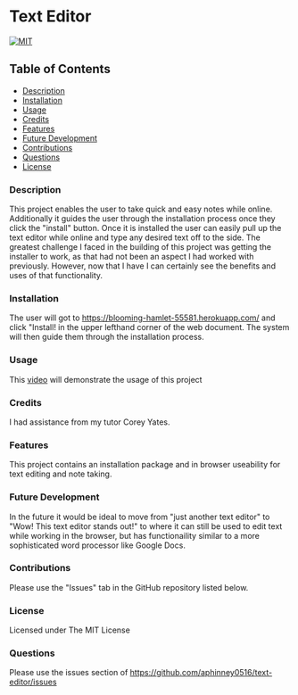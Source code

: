 # Text Editor
[![MIT](https://img.shields.io/badge/license-MIT-blue)](https://opensource.org/licenses/MIT)

## Table of Contents
- [Description](#description)
- [Installation](#installation)
- [Usage](#usage)
- [Credits](#credits)
- [Features](#features)
- [Future Development](#futureDev)
- [Contributions](#contributions)
- [Questions](#questions)
- [License](#license)

### Description
This project enables the user to take quick and easy notes while online. Additionally it guides the user through the installation process once they click the "install" button. Once it is installed the user can easily pull up the text editor while online and type any desired text off to the side. The greatest challenge I faced in the building of this project was getting the installer to work, as that had not been an aspect I had worked with previously. However, now that I have I can certainly see the benefits and uses of that functionality.

### Installation
The user will got to https://blooming-hamlet-55581.herokuapp.com/ and click "Install! in the upper lefthand corner of the web document. The system will then guide them through the installation process.

### Usage
This [video](https://youtu.be/IZaY2lvbivU) will demonstrate the usage of this project

### Credits
I had assistance from my tutor Corey Yates.

### Features
This project contains an installation package and in browser useability for text editing and note taking.

### Future Development
In the future it would be ideal to move from "just another text editor" to "Wow! This text editor stands out!" to where it can still be used to edit text while working in the browser, but has  functionaility similar to a more sophisticated word processor like Google Docs.

### Contributions
Please use the "Issues" tab in the GitHub repository listed below.

### License
Licensed under The MIT License

### Questions
Please use the issues section of https://github.com/aphinney0516/text-editor/issues
